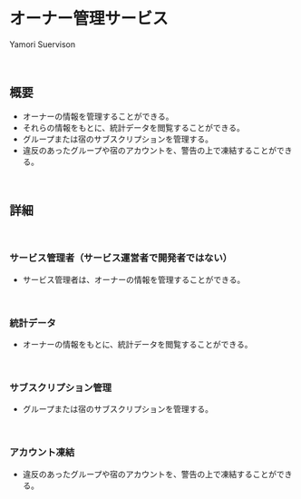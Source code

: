 # オーナー管理サービス

Yamori Suervison

<br>

## 概要

- オーナーの情報を管理することができる。
- それらの情報をもとに、統計データを閲覧することができる。
- グループまたは宿のサブスクリプションを管理する。
- 違反のあったグループや宿のアカウントを、警告の上で凍結することができる。

<br>

## 詳細

<br>

### サービス管理者（サービス運営者で開発者ではない）

- サービス管理者は、オーナーの情報を管理することができる。

<br>

### 統計データ

- オーナーの情報をもとに、統計データを閲覧することができる。

<br>

### サブスクリプション管理

- グループまたは宿のサブスクリプションを管理する。

<br>

### アカウント凍結

- 違反のあったグループや宿のアカウントを、警告の上で凍結することができる。

